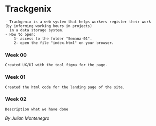 # Trackgenix
    - Trackgenix is a web system that helps workers register their work (by informing working hours in projects) 
      in a data storage system.
    - How to open:
        1- access to the folder "Semana-01".
        2- open the file "index.html" on your browser.

### Week 00
    Created UX/UI with the tool figma for the page.
### Week 01
    Created the html code for the landing page of the site.
### Week 02
    Description what we have done
_By Julian Montenegro_
